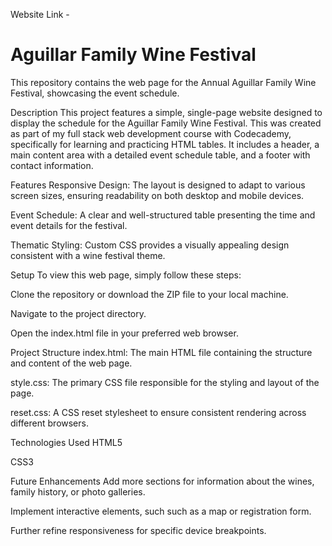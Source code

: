 Website Link -

<h1>Aguillar Family Wine Festival</h1>

This repository contains the web page for the Annual Aguillar Family Wine Festival, showcasing the event schedule.

Description
This project features a simple, single-page website designed to display the schedule for the Aguillar Family Wine Festival. This was created as part of my full stack web development course with Codecademy, specifically for learning and practicing HTML tables. It includes a header, a main content area with a detailed event schedule table, and a footer with contact information.

Features
Responsive Design: The layout is designed to adapt to various screen sizes, ensuring readability on both desktop and mobile devices.

Event Schedule: A clear and well-structured table presenting the time and event details for the festival.

Thematic Styling: Custom CSS provides a visually appealing design consistent with a wine festival theme.

Setup
To view this web page, simply follow these steps:

Clone the repository or download the ZIP file to your local machine.

Navigate to the project directory.

Open the index.html file in your preferred web browser.

Project Structure
index.html: The main HTML file containing the structure and content of the web page.

style.css: The primary CSS file responsible for the styling and layout of the page.

reset.css: A CSS reset stylesheet to ensure consistent rendering across different browsers.

Technologies Used
HTML5

CSS3

Future Enhancements
Add more sections for information about the wines, family history, or photo galleries.

Implement interactive elements, such such as a map or registration form.

Further refine responsiveness for specific device breakpoints.
